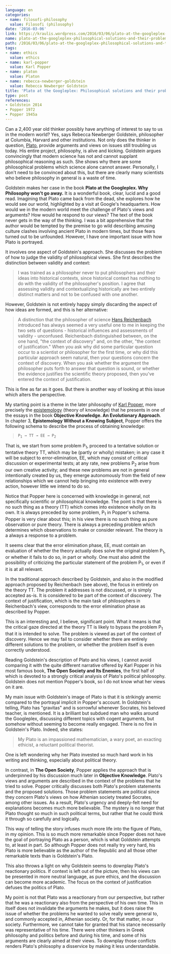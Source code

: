 ```yaml
---
language: en
categories:
- name: filosofi-philosophy
  value: Filosofi (philosophy)
date: '2016-03-06'
link: https://kraulis.wordpress.com/2016/03/06/plato-at-the-googleplex-philosophical-solutions-and-their-problems/
name: plato-at-the-googleplex-philosophical-solutions-and-their-problems
path: /2016/03/06/plato-at-the-googleplex-philosophical-solutions-and-their-problems/
tags:
- name: ethics
  value: ethics
- name: karl-popper
  value: Karl Popper
- name: platon
  value: Platon
- name: rebecca-newberger-goldstein
  value: Rebecca Newberger Goldstein
title: 'Plato at the Googleplex: Philosophical solutions and their problems'
type: post
references:
- Goldstein 2014
- Popper 1972
- Popper 1945a
---
```

Can a 2,400 year old thinker possibly have anything of interest to say to us in the modern world? Yes, says Rebecca Newberger Goldstein, philosopher at Columbia, Harvard and other institutions. Not only does the thinker in question, [Plato](https://en.wikipedia.org/wiki/Plato), provide arguments and views on issues still troubling us today. His entire project, philosophy, is alive and kicking. Goldstein argues convincingly that modern science has not and cannot supplant philosophical reasoning as such. She shows why there are some philosophical problems which science alone cannot answer. Personally, I don't need to be convinced about this, but there are clearly many scientists who believe philosophy in general is a waste of time.

Goldstein makes her case in the book **Plato at the Googleplex. Why Philosophy won't go away.** It is a wonderful book, clear, lucid and a good read. Imagining that Plato came back from the dead, she explores how he would see our world, highlighted by a visit at Google's headquarters. How would we in the modern world meet the challenge of Plato's views and arguments? How would he respond to our views? The text of the book never gets in the way of the thinking. I was a bit apprehensive that the author would be tempted by the premise to go wild describing amusing culture clashes involving ancient Plato in modern times, but those fears turned out to be unfounded. However, I have one important issue with how Plato is portrayed.



It involves one aspect of Goldstein's approach. She discusses the problem of how to judge the validity of philosophical views. She first describes the distinction between validity and context:

> I was trained as a philosopher never to put philosophers and their ideas into historical contexts, since historical context has nothing to do with the validity of the philosopher's position. I agree that assessing validity and contextualizing historically are two entirely distinct matters and not to be confused with one another.

However, Goldstein is not entirely happy simply discarding the aspect of how ideas are formed, and this is her alternative:

> A distinction that the philosopher of science [Hans Reichenbach](https://en.wikipedia.org/wiki/Hans_Reichenbach) introduced has always seemed a very useful one to me in keeping the two sets of questions - historical influences and assessments of validity - unconfused. Reichenbach distinguished between, on the one hand, "the context of discovery" and, on the other, "the context of justification." When you ask why did some particular question occur to a scientist or philosopher for the first time, or why did this particular approach seem natural, then your questions concern the context of discovery. When you ask whether the argument the philosopher puts forth to answer that question is sound, or whether the evidence justifies the scientific theory proposed, then you've entered the context of justification.

This is fine as far as it goes. But there is another way of looking at this issue which alters the perspective.

My starting point is a theme in the later philosophy of [Karl Popper](/karl-popper/), more precisely the [epistemology](https://en.wikipedia.org/wiki/Epistemology) (theory of knowledge) that he presents in one of the essays in the book **Objective Knowledge. An Evolutionary Approach**. In chapter 3, **Epistemology Without a Knowing Subject**, Popper offers the following schema to describe the process of obtaining knowledge:

> <code>P<sub>1</sub> &rarr; TT &rarr; EE &rarr; P<sub>2</sub></code>

That is, we start from some problem P<sub>1</sub>, proceed to a tentative solution or tentative theory TT, which may be (partly or wholly) mistaken; in any case it will be subject to error-elimination, EE, which may consist of critical discussion or experimental tests; at any rate, new problems P<sub>2</sub> arise from our own creative activity; and these new problems are not in general intentionally created by us, they emerge autonomously from the field of new relationships which we cannot help bringing into existence with every action, however little we intend to do so.

Notice that Popper here is concerned with knowledge in general, not specifically scientific or philosophical knowledge. The point is that there is no such thing as a theory (TT) which comes into existence wholly on its own. It is always preceded by some problem, P<sub>1</sub> in Popper's schema. Popper is very clear about this; in his view there is no such thing as pure observation or pure theory. There is always a preceding problem which determines which observations to make or consider relevant. The theory is a always a response to a problem.

It seems clear that the error elimination phase, EE, must contain an evaluation of whether the theory actually does solve the original problem P<sub>1</sub>, or whether it fails to do so, in part or wholly. One must also admit the possibility of criticizing the particular statement of the problem P<sub>1</sub>, or even if it is at all relevant.

In the traditional approach described by Goldstein, and also in the modified approach proposed by Reichenbach (see above), the focus in entirely on the theory TT. The problem it addresses is not discussed, or is simply accepted as-is. It is considered to be part of the context of discovery. The context of justification, which is the main task of philosophers in Reichenbach's view, corresponds to the error elimination phase as described by Popper.

This is an interesting and, I believe, significant point. What it means is that the critical gaze directed at the theory TT is likely to bypass the problem P<sub>1</sub> that it is intended to solve. The problem is viewed as part of the context of discovery. Hence we may fail to consider whether there are entirely different solutions to the problem, or whether the problem itself is even correctly understood.

Reading Goldstein's description of Plato and his views, I cannot avoid comparing it with the quite different narrative offered by Karl Popper in his most famous book, **The Open Society and Its Enemies**, the first half of which is devoted to a strongly critical analysis of Plato's political philosophy. Goldstein does not mention Popper's book, so I do not know what her views on it are.

My main issue with Goldstein's image of Plato is that it is strikingly anemic compared to the portrayal implicit in Popper's account. In Goldstein's telling, Plato has "gravitas" and is sorrowful whenever Socrates, his beloved teacher, is mentioned. It is a brilliant but subdued man who walks around the Googleplex, discussing different topics with cogent arguments, but somehow without seeming to become really engaged. There is no fire in Goldstein's Plato. Indeed, she states:

> My Plato is an impassioned mathematician, a wary poet, an exacting ethicist, a reluctant political theorist.

One is left wondering why her Plato invested so much hard work in his writing and thinking, especially about political theory.

In contrast, in **The Open Society**, Popper applies the approach that is underpinned by his discussion much later in **Objective Knowledge**. Plato's views and arguments are described in the context of the problems that he tried to solve. Popper critically discusses both Plato's problem statements and the proposed solutions. Those problem statements are political since they concern Plato's views on how Athenian society treated Socrates, among other issues. As a result, Plato's urgency and deeply-felt need for explanations becomes much more believable. The mystery is no longer that Plato thought so much in such political terms, but rather that he could think it through so carefully and logically.

This way of telling the story infuses much more life into the figure of Plato, in my opinion. This is so much more remarkable since Popper does not have the goal of portraying Plato as a person, which is what Goldstein attempts to, at least in part. So although Popper does not really try very hard, his Plato is more believable as the author of the Republic and all those other remarkable texts than is Goldstein's Plato.

This also throws a light on why Goldstein seems to downplay Plato's reactionary politics. If context is left out of the picture, then his views can be presented in more neutral language, as pure ethics, and the discussion can become more academic. The focus on the context of justification defuses the politics of Plato.

My point is not that Plato was a reactionary from our perspective, but rather that he was a reactionary also from the perspective of his own time. This in itself does not invalidate the arguments he makes, but it does raise the issue of whether the problems he wanted to solve really were general to, and commonly accepted in, Athenian society. Or, for that matter, in our society. Furthermore, we cannot take for granted that his stance necessarily was representative of his time. There were other thinkers in Greek philosophy and politics before and during his time, and some of his arguments are clearly aimed at their views. To downplay those conflicts renders Plato's philosophy a disservice by making it less understandable.
